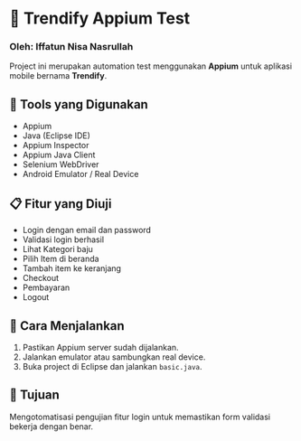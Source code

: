 # 📱 Trendify Appium Test
### Oleh: Iffatun Nisa Nasrullah

Project ini merupakan automation test menggunakan **Appium** untuk aplikasi mobile bernama **Trendify**.

## 🔧 Tools yang Digunakan
- Appium
- Java (Eclipse IDE)
- Appium Inspector
- Appium Java Client
- Selenium WebDriver
- Android Emulator / Real Device

## 📋 Fitur yang Diuji
- Login dengan email dan password
- Validasi login berhasil
- Lihat Kategori baju
- Pilih Item di beranda
- Tambah item ke keranjang
- Checkout
- Pembayaran
- Logout
  
## 🚀 Cara Menjalankan
1. Pastikan Appium server sudah dijalankan.
2. Jalankan emulator atau sambungkan real device.
3. Buka project di Eclipse dan jalankan `basic.java`.

## 🧪 Tujuan
Mengotomatisasi pengujian fitur login untuk memastikan form validasi bekerja dengan benar.

